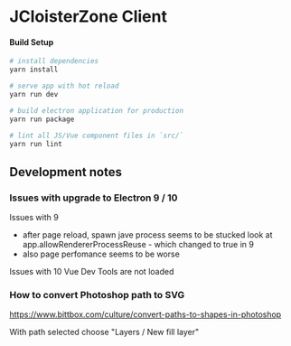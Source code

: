 # JCloisterZone Client

#### Build Setup

``` bash
# install dependencies
yarn install

# serve app with hot reload
yarn run dev

# build electron application for production
yarn run package

# lint all JS/Vue component files in `src/`
yarn run lint
```

## Development notes

### Issues with upgrade to Electron 9 / 10

Issues with 9
- after page reload, spawn jave process seems to be stucked
look at app.allowRendererProcessReuse - which changed to true in 9
- also page perfomance seems to be worse

Issues with 10
Vue Dev Tools are not loaded

### How to convert Photoshop path to SVG

https://www.bittbox.com/culture/convert-paths-to-shapes-in-photoshop

With path selected choose "Layers / New fill layer"